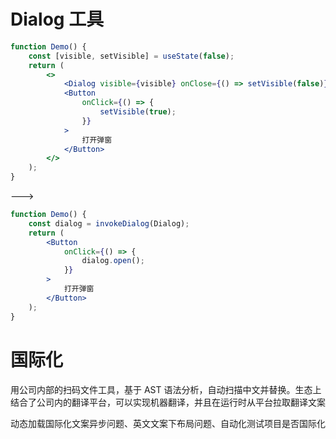 # Dialog 工具

```jsx
function Demo() {
    const [visible, setVisible] = useState(false);
    return (
        <>
            <Dialog visible={visible} onClose={() => setVisible(false)} />
            <Button
                onClick={() => {
                    setVisible(true);
                }}
            >
                打开弹窗
            </Button>
        </>
    );
}
```

--->

```jsx
function Demo() {
    const dialog = invokeDialog(Dialog);
    return (
        <Button
            onClick={() => {
                dialog.open();
            }}
        >
            打开弹窗
        </Button>
    );
}
```

# 国际化

用公司内部的扫码文件工具，基于 AST 语法分析，自动扫描中文并替换。生态上结合了公司内的翻译平台，可以实现机器翻译，并且在运行时从平台拉取翻译文案

动态加载国际化文案异步问题、英文文案下布局问题、自动化测试项目是否国际化